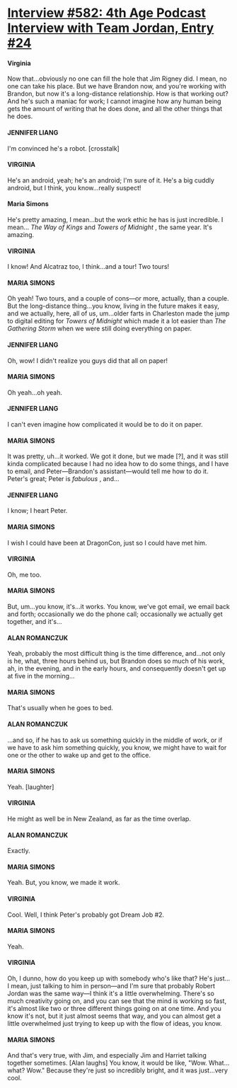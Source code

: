 # [Interview #582: 4th Age Podcast Interview with Team Jordan, Entry #24](https://www.theoryland.com/intvmain.php?i=582#24)

#### Virginia

Now that…obviously no one can fill the hole that Jim Rigney did. I mean, no one can take his place. But we have Brandon now, and you're working with Brandon, but now it's a long-distance relationship. How is that working out? And he's such a maniac for work; I cannot imagine how any human being gets the amount of writing that he does done, and all the other things that he does.

#### JENNIFER LIANG

I'm convinced he's a robot. [crosstalk]

#### VIRGINIA

He's an android, yeah; he's an android; I'm sure of it. He's a big cuddly android, but I think, you know…really suspect!

#### Maria Simons

He's pretty amazing, I mean…but the work ethic he has is just incredible. I mean…
*The Way of Kings*
and
*Towers of Midnight*
, the same year. It's amazing.

#### VIRGINIA

I know! And Alcatraz too, I think…and a tour! Two tours!

#### MARIA SIMONS

Oh yeah! Two tours, and a couple of cons—or more, actually, than a couple. But the long-distance thing…you know, living in the future makes it easy, and we actually, here, all of us, um…older farts in Charleston made the jump to digital editing for
*Towers of Midnight*
which made it a lot easier than
*The Gathering Storm*
when we were still doing everything on paper.

#### JENNIFER LIANG

Oh, wow! I didn't realize you guys did that all on paper!

#### MARIA SIMONS

Oh yeah…oh yeah.

#### JENNIFER LIANG

I can't even imagine how complicated it would be to do it on paper.

#### MARIA SIMONS

It was pretty, uh…it worked. We got it done, but we made [?], and it was still kinda complicated because I had no idea how to do some things, and I have to email, and Peter—Brandon's assistant—would tell me how to do it. Peter's great; Peter is
*fabulous*
, and…

#### JENNIFER LIANG

I know; I heart Peter.

#### MARIA SIMONS

I wish I could have been at DragonCon, just so I could have met him.

#### VIRGINIA

Oh, me too.

#### MARIA SIMONS

But, um…you know, it's…it works. You know, we've got email, we email back and forth; occasionally we do the phone call; occasionally we actually get together, and it's...

#### ALAN ROMANCZUK

Yeah, probably the most difficult thing is the time difference, and…not only is he, what, three hours behind us, but Brandon does so much of his work, ah, in the evening, and in the early hours, and consequently doesn't get up at five in the morning…

#### MARIA SIMONS

That's usually when he goes to bed.

#### ALAN ROMANCZUK

…and so, if he has to ask us something quickly in the middle of work, or if we have to ask him something quickly, you know, we might have to wait for one or the other to wake up and get to the office.

#### MARIA SIMONS

Yeah. [laughter]

#### VIRGINIA

He might as well be in New Zealand, as far as the time overlap.

#### ALAN ROMANCZUK

Exactly.

#### MARIA SIMONS

Yeah. But, you know, we made it work.

#### VIRGINIA

Cool. Well, I think Peter's probably got Dream Job #2.

#### MARIA SIMONS

Yeah.

#### VIRGINIA

Oh, I dunno, how do you keep up with somebody who's like that? He's just…I mean, just talking to him in person—and I'm sure that probably Robert Jordan was the same way—I think it's a little overwhelming. There's so much creativity going on, and you can see that the mind is working so fast, it's almost like two or three different things going on at one time. And you know it's not, but it just almost seems that way, and you can almost get a little overwhelmed just trying to keep up with the flow of ideas, you know.

#### MARIA SIMONS

And that's very true, with Jim, and especially Jim and Harriet talking together sometimes. [Alan laughs] You know, it would be like, "Wow. What…what? Wow." Because they're just so incredibly bright, and it was just…very cool.

